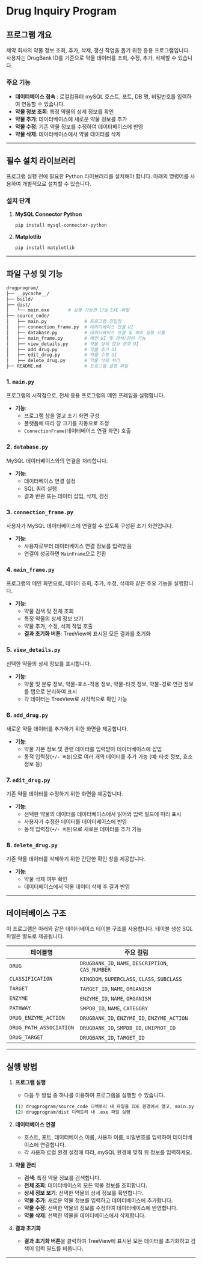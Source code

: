 # Drug Inquiry Program

## 프로그램 개요
제약 회사의 약물 정보 조회, 추가, 삭제, 갱신 작업을 돕기 위한 응용 프로그램입니다.  
사용자는 DrugBank ID를 기준으로 약물 데이터를 조회, 수정, 추가, 삭제할 수 있습니다.

### 주요 기능
- **데이터베이스 접속** : 로컬컴퓨터 mySQL 호스트, 포트, DB 명, 비밀번호를 입력하여 연동할 수 있습니다.
- **약물 정보 조회**: 특정 약물의 상세 정보를 확인
- **약물 추가**: 데이터베이스에 새로운 약물 정보를 추가
- **약물 수정**: 기존 약물 정보를 수정하여 데이터베이스에 반영
- **약물 삭제**: 데이터베이스에서 약물 데이터를 삭제

---

## 필수 설치 라이브러리

프로그램 실행 전에 필요한 Python 라이브러리를 설치해야 합니다. 아래의 명령어를 사용하여 개별적으로 설치할 수 있습니다.

### 설치 단계

1. **MySQL Connector Python**
    ```bash
    pip install mysql-connector-python
    ```

2. **Matplotlib**
    ```bash
    pip install matplotlib
    ```

---

## 파일 구성 및 기능
```bash
drugprogram/
├── __pycache__/     
├── build/            
├── dist/            
│   └── main.exe       # 실행 가능한 단일 EXE 파일
├── source_code/       
│   ├── main.py              # 프로그램 진입점
│   ├── connection_frame.py  # 데이터베이스 연결 UI
│   ├── database.py          # 데이터베이스 연결 및 쿼리 실행 모듈
│   ├── main_frame.py        # 메인 UI 및 검색/관리 기능
│   ├── view_details.py      # 약물 상세 정보 조회 UI
│   ├── add_drug.py          # 약물 추가 UI
│   ├── edit_drug.py         # 약물 수정 UI
│   ├── delete_drug.py       # 약물 삭제 처리
├── README.md                # 프로그램 설명 파일
```

### 1. `main.py`
프로그램의 시작점으로, 전체 응용 프로그램의 메인 프레임을 실행합니다.
- **기능**:
  - 프로그램 창을 열고 초기 화면 구성
  - 플랫폼에 따라 창 크기를 자동으로 조정
  - `ConnectionFrame`(데이터베이스 연결 화면) 호출

### 2. `database.py`
MySQL 데이터베이스와의 연결을 처리합니다.
- **기능**:
  - 데이터베이스 연결 설정
  - SQL 쿼리 실행
  - 결과 반환 또는 데이터 삽입, 삭제, 갱신

### 3. `connection_frame.py`
사용자가 MySQL 데이터베이스에 연결할 수 있도록 구성된 초기 화면입니다.
- **기능**:
  - 사용자로부터 데이터베이스 연결 정보를 입력받음
  - 연결이 성공하면 `MainFrame`으로 전환

### 4. `main_frame.py`
프로그램의 메인 화면으로, 데이터 조회, 추가, 수정, 삭제와 같은 주요 기능을 실행합니다.
- **기능**:
  - 약물 검색 및 전체 조회
  - 특정 약물의 상세 정보 보기
  - 약물 추가, 수정, 삭제 작업 호출
  - **결과 초기화 버튼**: TreeView에 표시된 모든 결과를 초기화

### 5. `view_details.py`
선택한 약물의 상세 정보를 표시합니다.
- **기능**:
  - 약물 및 분류 정보, 약물-효소-작용 정보, 약물-타겟 정보, 약물-경로 연관 정보를 탭으로 분리하여 표시
  - 각 데이터는 TreeView로 시각적으로 확인 가능

### 6. `add_drug.py`
새로운 약물 데이터를 추가하기 위한 화면을 제공합니다.
- **기능**:
  - 약물 기본 정보 및 관련 데이터를 입력받아 데이터베이스에 삽입
  - 동적 입력창(`+/- 버튼`)으로 여러 개의 데이터를 추가 가능 (예: 타겟 정보, 효소 정보 등)

### 7. `edit_drug.py`
기존 약물 데이터를 수정하기 위한 화면을 제공합니다.
- **기능**:
  - 선택한 약물의 데이터를 데이터베이스에서 읽어와 입력 필드에 미리 표시
  - 사용자가 수정한 데이터를 데이터베이스에 반영
  - 동적 입력창(`+/- 버튼`)으로 새로운 데이터를 추가 가능

### 8. `delete_drug.py`
기존 약물 데이터를 삭제하기 위한 간단한 확인 창을 제공합니다.
- **기능**:
  - 약물 삭제 여부 확인
  - 데이터베이스에서 약물 데이터 삭제 후 결과 반영

---

## 데이터베이스 구조

이 프로그램은 아래와 같은 데이터베이스 테이블 구조를 사용합니다. 테이블 생성 SQL 파일은 별도로 제공됩니다.

| 테이블명                 | 주요 컬럼                                      |
|--------------------------|-----------------------------------------------|
| `DRUG`                   | `DRUGBANK_ID`, `NAME`, `DESCRIPTION`, `CAS_NUMBER` |
| `CLASSIFICATION`         | `KINGDOM`, `SUPERCLASS`, `CLASS`, `SUBCLASS`      |
| `TARGET`                 | `TARGET_ID`, `NAME`, `ORGANISM`                  |
| `ENZYME`                 | `ENZYME_ID`, `NAME`, `ORGANISM`                  |
| `PATHWAY`                | `SMPDB_ID`, `NAME`, `CATEGORY`                  |
| `DRUG_ENZYME_ACTION`     | `DRUGBANK_ID`, `ENZYME_ID`, `ENZYME_ACTION`      |
| `DRUG_PATH_ASSOCIATION`  | `DRUGBANK_ID`, `SMPDB_ID`, `UNIPROT_ID`         |
| `DRUG_TARGET`            | `DRUGBANK_ID`, `TARGET_ID`                       |

---

## 실행 방법

1. **프로그램 실행**
    - 다음 두 방법 중 하나를 이용하여 프로그램을 실행할 수 있습니다.
    ```bash
    (1) drugprogram/source_code 디렉토리 내 파일을 IDE 환경에서 열고, main.py 실행
    (2) drugprogram/dist 디렉토리 내 .exe 파일 실행
    ```

2. **데이터베이스 연결**
    - 호스트, 포트, 데이터베이스 이름, 사용자 이름, 비밀번호를 입력하여 데이터베이스에 연결합니다.
    - 각 사용자 로컬 환경 설정에 따라, mySQL 환경에 맞춰 위 정보를 입력하세요.

3. **약물 관리**
    - **검색**: 특정 약물 정보를 검색합니다.
    - **전체 조회**: 데이터베이스의 모든 약물 정보를 조회합니다.
    - **상세 정보 보기**: 선택한 약물의 상세 정보를 확인합니다.
    - **약물 추가**: 새로운 약물 정보를 입력하고 데이터베이스에 추가합니다.
    - **약물 수정**: 선택한 약물의 정보를 수정하여 데이터베이스에 반영합니다.
    - **약물 삭제**: 선택한 약물을 데이터베이스에서 삭제합니다.

4. **결과 초기화**
    - **결과 초기화 버튼**을 클릭하여 TreeView에 표시된 모든 데이터를 초기화하고 검색어 입력 필드를 비웁니다.

---
